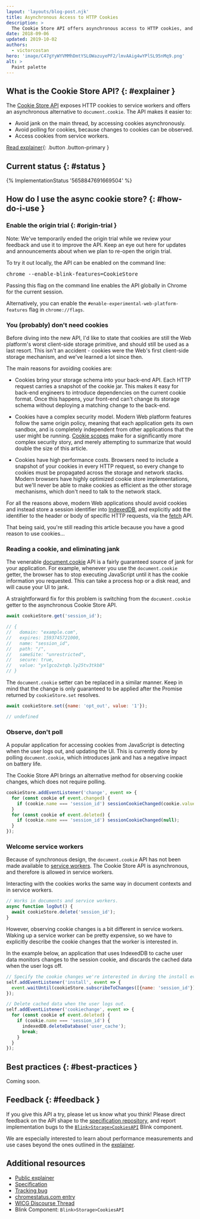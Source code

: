 ```yaml
---
layout: 'layouts/blog-post.njk'
title: Asynchronous Access to HTTP Cookies
description: >
  The Cookie Store API offers asynchronous access to HTTP cookies, and opens up the cookie jar to service workers.
date: 2018-09-06
updated: 2019-10-02
authors:
  - victorcostan
hero: 'image/C47gYyWYVMMhDmtYSLOWazuyePF2/lmvAAig4wYPlSL95nMq9.png'
alt: >
  Paint palette
---
```


## What is the Cookie Store API? {: #explainer }

The [Cookie Store API][cr-status] exposes HTTP cookies to service workers and
offers an asynchronous alternative to `document.cookie`. The API makes it
easier to:

- Avoid jank on the main thread, by accessing cookies asynchronously.
- Avoid polling for cookies, because changes to cookies can be observed.
- Access cookies from service workers.

[Read explainer][explainer]{: .button .button-primary }

## Current status {: #status }

{% ImplementationStatus '5658847691669504' %}

## How do I use the async cookie store? {: #how-do-i-use }

### Enable the origin trial {: #origin-trial }

Note: We've temporarily ended the origin trial while we review your feedback
and use it to improve the API. Keep an eye out here for updates and
announcements about when we plan to re-open the origin trial.

<!--
To get access to this new API on your site, please [sign
up](http://bit.ly/OriginTrialSignup){: .external} for the "Cookie Store API"
Origin Trial.
-->

To try it out locally, the API can be enabled on the command line:

<pre class="devsite-terminal devsite-click-to-copy">
chrome --enable-blink-features=CookieStore
</pre>

Passing this flag on the command line enables the API globally in Chrome for
the current session.

Alternatively, you can enable the `#enable-experimental-web-platform-features`
flag in `chrome://flags`.

### You (probably) don't need cookies

Before diving into the new API, I'd like to state that cookies are still the Web
platform's worst client-side storage primitive, and should still be used as a
last resort. This isn't an accident - cookies were the Web's first client-side
storage mechanism, and we've learned a lot since then.

The main reasons for avoiding cookies are:

- Cookies bring your storage schema into your back-end API.
  Each HTTP request carries a snapshot of the cookie jar. This makes it easy for
  back-end engineers to introduce dependencies on the current cookie format. Once
  this happens, your front-end can't change its storage schema without deploying
  a matching change to the back-end.

- Cookies have a complex security model.
  Modern Web platform features follow the same origin policy, meaning that
  each application gets its own sandbox, and is completely independent from
  other applications that the user might be running.
  [Cookie scopes](https://developer.mozilla.org/docs/Web/HTTP/Cookies#Scope_of_cookies)
  make for a significantly more complex security story, and merely attempting to
  summarize that would double the size of this article.

- Cookies have high performance costs. Browsers need to include a snapshot of
  your cookies in every HTTP request, so every change to cookies must be
  propagated across the storage and network stacks. Modern browsers have highly
  optimized cookie store implementations, but we'll never be able to make
  cookies as efficient as the other storage mechanisms, which don't need to talk
  to the network stack.

For all the reasons above, modern Web applications should avoid cookies and
instead store a session identifier into
[IndexedDB](https://developer.mozilla.org/docs/Web/API/IndexedDB_API), and
explicitly add the identifier to the header or body of specific HTTP requests,
via the [fetch](https://developer.mozilla.org/docs/Web/API/Fetch_API) API.

That being said, you're still reading this article because you have a good
reason to use cookies...

### Reading a cookie, and eliminating jank

The venerable
[document.cookie](https://developer.mozilla.org/docs/Web/API/Document/cookie)
API is a fairly guaranteed source of jank for your application. For example,
whenever you use the `document.cookie` getter, the browser has to stop executing
JavaScript until it has the cookie information you requested. This can take a
process hop or a disk read, and will cause your UI to jank.

A straightforward fix for this problem is switching from the `document.cookie`
getter to the asynchronous Cookie Store API.

```js
await cookieStore.get('session_id');

// {
//   domain: "example.com",
//   expires: 1593745721000,
//   name: "session_id",
//   path: "/",
//   sameSite: "unrestricted",
//   secure: true,
//   value: "yxlgco2xtqb.ly25tv3tkb8"
// }
```

The `document.cookie` setter can be replaced in a similar manner. Keep in mind
that the change is only guaranteed to be applied after the Promise returned by
`cookieStore.set` resolves.

```js
await cookieStore.set({name: 'opt_out', value: '1'});

// undefined
```

### Observe, don't poll

A popular application for accessing cookies from JavaScript is detecting when
the user logs out, and updating the UI. This is currently done by polling
`document.cookie`, which introduces jank and has a negative impact on battery
life.

The Cookie Store API brings an alternative method for observing cookie
changes, which does not require polling.

```js
cookieStore.addEventListener('change', event => {
  for (const cookie of event.changed) {
    if (cookie.name === 'session_id') sessionCookieChanged(cookie.value);
  }
  for (const cookie of event.deleted) {
    if (cookie.name === 'session_id') sessionCookieChanged(null);
  }
});
```

### Welcome service workers

Because of synchronous design, the `document.cookie` API has not been made
available to
[service workers](/web/fundamentals/primers/service-workers/).
The Cookie Store API is asynchronous, and therefore is allowed in service
workers.

Interacting with the cookies works the same way in document contexts and in
service workers.

```js
// Works in documents and service workers.
async function logOut() {
  await cookieStore.delete('session_id');
}
```

However, observing cookie changes is a bit different in service workers. Waking
up a service worker can be pretty expensive, so we have to explicitly describe
the cookie changes that the worker is interested in.

In the example below, an application that uses IndexedDB to cache user data
monitors changes to the session cookie, and discards the cached data when the
user logs off.

```js
// Specify the cookie changes we're interested in during the install event.
self.addEventListener('install', event => {
  event.waitUntil(cookieStore.subscribeToChanges([{name: 'session_id'}]));
});

// Delete cached data when the user logs out.
self.addEventListener('cookiechange', event => {
  for (const cookie of event.deleted) {
    if (cookie.name === 'session_id') {
      indexedDB.deleteDatabase('user_cache');
      break;
    }
  }
});
```

## Best practices {: #best-practices }

Coming soon.

## Feedback {: #feedback }

If you give this API a try, please let us know what you think! Please direct
feedback on the API shape to the
[specification repository](https://github.com/WICG/cookie-store/issues),
and report implementation bugs to the
[`Blink>Storage>CookiesAPI`](https://bugs.chromium.org/p/chromium/issues/entry?template=Defect+report+from+developer&components=Blink%3EStorage%3ECookiesAPI)
Blink component.

We are especially interested to learn about performance measurements and use
cases beyond the ones outlined in the [explainer][explainer].

## Additional resources

- [Public explainer][explainer]
- [Specification][spec]
- [Tracking bug][cr-bug]
- [chromestatus.com entry][cr-status]
- [WICG Discourse Thread][wicg-discourse]
- Blink Component: `Blink>Storage>CookiesAPI`

[spec]: https://wicg.github.io/cookie-store/
[cr-bug]: https://bugs.chromium.org/p/chromium/issues/detail?id=729800
[cr-status]: https://www.chromestatus.com/feature/5658847691669504
[explainer]: https://wicg.github.io/cookie-store/explainer.html
[wicg-discourse]: https://discourse.wicg.io/t/rfc-proposal-for-an-asynchronous-cookies-api/1652
